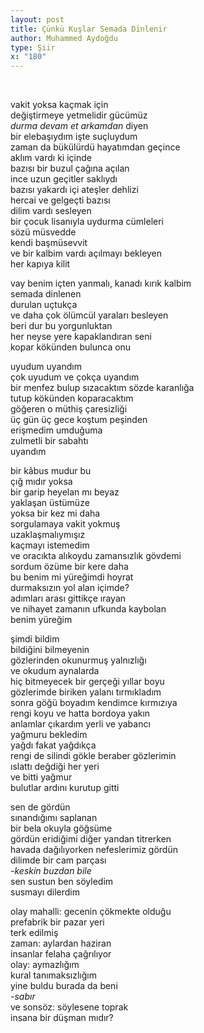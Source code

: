 ```yaml
---
layout: post
title: Çünkü Kuşlar Semada Dinlenir
author: Muhammed Aydoğdu
type: Şiir
x: "180"
---
```


<br/>

vakit yoksa kaçmak için  
değiştirmeye yetmelidir gücümüz  
_durma devam et arkamdan_ diyen  
bir elebaşıydım işte suçluydum  
zaman da bükülürdü hayatımdan geçince  
aklım vardı ki içinde  
bazısı bir buzul çağına açılan  
ince uzun geçitler saklıydı   
bazısı yakardı içi ateşler dehlizi  
hercai ve gelgeçti bazısı  
dilim vardı sesleyen  
bir çocuk lisanıyla uydurma cümleleri  
sözü müsvedde  
kendi başmüsevvit  
ve bir kalbim vardı açılmayı bekleyen    
her kapıya kilit  

vay benim içten yanmalı, kanadı kırık kalbim  
semada dinlenen  
durulan uçtukça  
ve daha çok ölümcül yaraları besleyen  
beri dur bu yorgunluktan  
her neyse yere kapaklandıran seni  
kopar kökünden bulunca onu   

uyudum uyandım  
çok uyudum ve çokça uyandım  
bir menfez bulup sızacaktım sözde karanlığa  
tutup kökünden koparacaktım  
göğeren o müthiş çaresizliği  
üç gün üç gece koştum peşinden  
erişmedim umduğuma  
zulmetli bir sabahtı  
uyandım  

bir kâbus mudur bu  
çığ mıdır yoksa  
bir garip heyelan mı beyaz  
yaklaşan üstümüze  
yoksa bir kez mi daha  
sorgulamaya vakit yokmuş  
uzaklaşmalıymışız  
kaçmayı istemedim  
ve oracıkta alıkoydu zamansızlık gövdemi  
sordum özüme bir kere daha  
bu benim mi yüreğimdi hoyrat  
durmaksızın yol alan içimde?  
adımları arası gittikçe ırayan  
ve nihayet zamanın ufkunda kaybolan  
benim yüreğim  

şimdi bildim  
bildiğini bilmeyenin  
gözlerinden okunurmuş yalnızlığı  
ve okudum aynalarda  
hiç bitmeyecek bir gerçeği yıllar boyu  
gözlerimde biriken yalanı tırmıkladım  
sonra göğü boyadım kendimce kırmızıya  
rengi koyu ve hatta bordoya yakın  
anlamlar çıkardım yerli ve yabancı  
yağmuru bekledim  
yağdı fakat yağdıkça  
rengi de silindi gökle beraber gözlerimin  
ıslattı değdiği her yeri  
ve bitti yağmur  
bulutlar ardını kurutup gitti  

sen de gördün  
sınandığımı saplanan  
bir bela okuyla göğsüme  
gördün eridiğimi diğer yandan titrerken  
havada dağılıyorken nefeslerimiz gördün  
dilimde bir cam parçası  
_-keskin buzdan bile_  
sen sustun ben söyledim  
susmayı dilerdim  

olay mahalli: gecenin çökmekte olduğu  
prefabrik bir pazar yeri  
terk edilmiş  
zaman: aylardan haziran  
insanlar felaha çağrılıyor  
olay: aymazlığım  
kural tanımaksızlığım  
yine buldu burada da beni  
_-sabır_  
ve sonsöz: söylesene toprak  
insana bir düşman mıdır?  
